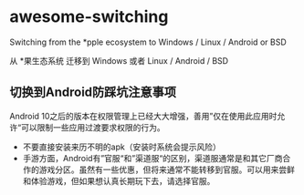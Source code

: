 # awesome-switching

Switching from the *pple ecosystem to Windows / Linux / Android or BSD

从 *果生态系统 迁移到 Windows 或者 Linux / Android / BSD

## 切换到Android防踩坑注意事项

Android 10之后的版本在权限管理上已经大大增强，善用”仅在使用此应用时允许“可以限制一些应用过渡要求权限的行为。

* 不要直接安装来历不明的apk（安装时系统会提示风险）
* 手游方面，Android有”官服“和”渠道服“的区别，渠道服通常是和其它厂商合作的游戏分区。虽然有一些优惠，但将来通常不能转移到官服。可以用来尝鲜和体验游戏，但如果想认真长期玩下去，请选择官服。

